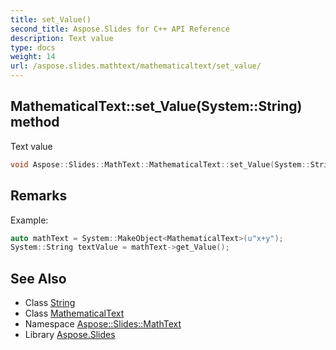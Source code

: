 ```yaml
---
title: set_Value()
second_title: Aspose.Slides for C++ API Reference
description: Text value
type: docs
weight: 14
url: /aspose.slides.mathtext/mathematicaltext/set_value/
---
```

## MathematicalText::set_Value(System::String) method


Text value

```cpp
void Aspose::Slides::MathText::MathematicalText::set_Value(System::String value) override
```

## Remarks


Example: 
```cpp
auto mathText = System::MakeObject<MathematicalText>(u"x+y");
System::String textValue = mathText->get_Value();
```

## See Also

* Class [String](../../../system/string/)
* Class [MathematicalText](../)
* Namespace [Aspose::Slides::MathText](../../)
* Library [Aspose.Slides](../../../)